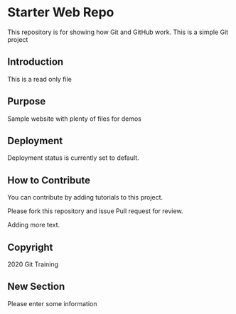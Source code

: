 # Starter Web Repo

This repository is for showing how Git and GitHub work. This is a simple Git project

## Introduction

This is a read only file

## Purpose

Sample website with plenty of files for demos

## Deployment

Deployment status is currently set to default.

## How to Contribute

You can contribute by adding tutorials to this project.

Please fork this repository and issue Pull request for review.

Adding more text.

## Copyright

2020 Git Training


## New Section

Please enter some information